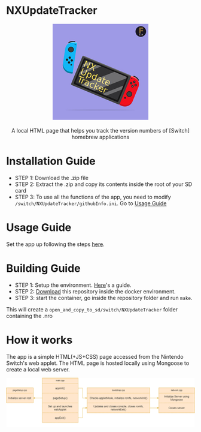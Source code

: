 # NXUpdateTracker
<p align="center">
  <img src="/icon.jpg" alt="NXUpdateTracker icon">
  <br><br>
  A local HTML page that helps you track the version numbers of [Switch] homebrew applications
</p>

# Installation Guide
- STEP 1: Download the .zip file
- STEP 2: Extract the .zip and copy its contents inside the root of your SD card
- STEP 3: To use all the functions of the app, you need to modify `/switch/NXUpdateTracker/githubInfo.ini`. Go to [Usage Guide](https://github.com/F-l-a/NXUpdateTracker#Usage-Guide)

# Usage Guide
Set the app up following the steps [here](https://github.com/F-l-a/NXUpdateTracker/blob/main/Guides/README.md).

# Building Guide
- STEP 1: Setup the environment. [Here](https://blog.teamneptune.net/getting-started-with-nintendo-switch-homebrew-development/)'s a guide.
- STEP 2: [Download](https://github.com/F-l-a/NXUpdateTracker/archive/refs/heads/main.zip) this repository inside the docker environment.
- STEP 3: start the container, go inside the repository folder and run `make`.

This will create a `open_and_copy_to_sd/switch/NXUpdateTracker` folder containing the .nro

# How it works
The app is a simple HTML(+JS+CSS) page accessed from the Nintendo Switch's web applet. The HTML page is hosted locally using Mongoose to create a local web server.
<p align="center">
  <img src="/Guides/logic.png" alt="Logic diagram">
</p>
